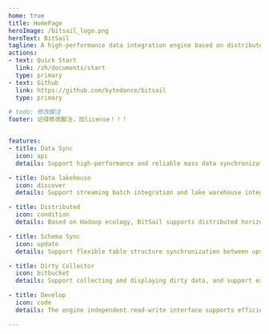 ```yaml
---
home: true
title: HomePage
heroImage: /bitsail_logo.png
heroText: BitSail
tagline: A high-performance data integration engine based on distributed architecture, supporting data synchronization between multiple heterogeneous data sources.
actions:
- text: Quick Start
  link: /zh/documents/start
  type: primary
- text: Github
  link: https://github.com/bytedance/bitsail
  type: primary

# todo: 修改脚注
footer: 记得修改脚注，加license！！！


features:
- title: Data Sync
  icon: api
  details: Support high-performance and reliable mass data synchronization between multiple heterogeneous data sources, and support conversion between different data source types.

- title: Data lakehouse
  icon: discover
  details: Support streaming batch integration and lake warehouse integration architecture, and use one unified framework to cover almost all data synchronization scenarios.

- title: Distributed
  icon: condition
  details: Based on Hadoop ecology, BitSail supports distributed horizontal expansion, and solves data synchronization in batch, stream, and incremental scenarios.

- title: Schema Sync
  icon: update
  details: Support flexible table structure synchronization between upstream and downstream data sources, including creating table and column level addition, deletion and modification.

- title: Dirty Collector
  icon: bitbucket
  details: Support collecting and displaying dirty data, and support expanding more kinds of data storage for storing dirty data.

- title: Develop
  icon: code
  details: The engine independent read-write interface supports efficient development.

---
```


